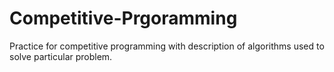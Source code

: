 # Competitive-Prgoramming
Practice for competitive programming with description of algorithms used to solve particular problem. 
